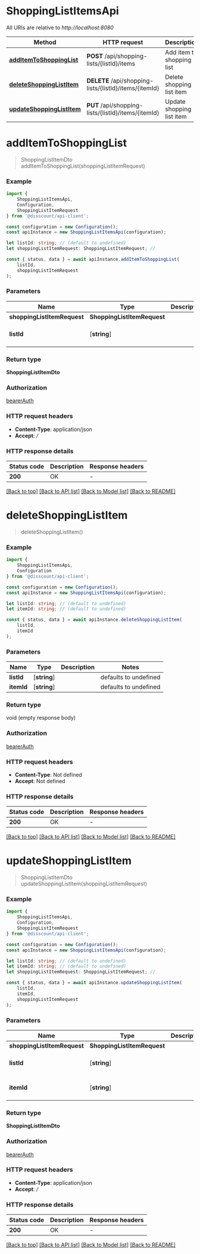 # ShoppingListItemsApi

All URIs are relative to *http://localhost:8080*

|Method | HTTP request | Description|
|------------- | ------------- | -------------|
|[**addItemToShoppingList**](#additemtoshoppinglist) | **POST** /api/shopping-lists/{listId}/items | Add item to shopping list|
|[**deleteShoppingListItem**](#deleteshoppinglistitem) | **DELETE** /api/shopping-lists/{listId}/items/{itemId} | Delete shopping list item|
|[**updateShoppingListItem**](#updateshoppinglistitem) | **PUT** /api/shopping-lists/{listId}/items/{itemId} | Update shopping list item|

# **addItemToShoppingList**
> ShoppingListItemDto addItemToShoppingList(shoppingListItemRequest)


### Example

```typescript
import {
    ShoppingListItemsApi,
    Configuration,
    ShoppingListItemRequest
} from '@disscount/api-client';

const configuration = new Configuration();
const apiInstance = new ShoppingListItemsApi(configuration);

let listId: string; // (default to undefined)
let shoppingListItemRequest: ShoppingListItemRequest; //

const { status, data } = await apiInstance.addItemToShoppingList(
    listId,
    shoppingListItemRequest
);
```

### Parameters

|Name | Type | Description  | Notes|
|------------- | ------------- | ------------- | -------------|
| **shoppingListItemRequest** | **ShoppingListItemRequest**|  | |
| **listId** | [**string**] |  | defaults to undefined|


### Return type

**ShoppingListItemDto**

### Authorization

[bearerAuth](../README.md#bearerAuth)

### HTTP request headers

 - **Content-Type**: application/json
 - **Accept**: */*


### HTTP response details
| Status code | Description | Response headers |
|-------------|-------------|------------------|
|**200** | OK |  -  |

[[Back to top]](#) [[Back to API list]](../README.md#documentation-for-api-endpoints) [[Back to Model list]](../README.md#documentation-for-models) [[Back to README]](../README.md)

# **deleteShoppingListItem**
> deleteShoppingListItem()


### Example

```typescript
import {
    ShoppingListItemsApi,
    Configuration
} from '@disscount/api-client';

const configuration = new Configuration();
const apiInstance = new ShoppingListItemsApi(configuration);

let listId: string; // (default to undefined)
let itemId: string; // (default to undefined)

const { status, data } = await apiInstance.deleteShoppingListItem(
    listId,
    itemId
);
```

### Parameters

|Name | Type | Description  | Notes|
|------------- | ------------- | ------------- | -------------|
| **listId** | [**string**] |  | defaults to undefined|
| **itemId** | [**string**] |  | defaults to undefined|


### Return type

void (empty response body)

### Authorization

[bearerAuth](../README.md#bearerAuth)

### HTTP request headers

 - **Content-Type**: Not defined
 - **Accept**: Not defined


### HTTP response details
| Status code | Description | Response headers |
|-------------|-------------|------------------|
|**200** | OK |  -  |

[[Back to top]](#) [[Back to API list]](../README.md#documentation-for-api-endpoints) [[Back to Model list]](../README.md#documentation-for-models) [[Back to README]](../README.md)

# **updateShoppingListItem**
> ShoppingListItemDto updateShoppingListItem(shoppingListItemRequest)


### Example

```typescript
import {
    ShoppingListItemsApi,
    Configuration,
    ShoppingListItemRequest
} from '@disscount/api-client';

const configuration = new Configuration();
const apiInstance = new ShoppingListItemsApi(configuration);

let listId: string; // (default to undefined)
let itemId: string; // (default to undefined)
let shoppingListItemRequest: ShoppingListItemRequest; //

const { status, data } = await apiInstance.updateShoppingListItem(
    listId,
    itemId,
    shoppingListItemRequest
);
```

### Parameters

|Name | Type | Description  | Notes|
|------------- | ------------- | ------------- | -------------|
| **shoppingListItemRequest** | **ShoppingListItemRequest**|  | |
| **listId** | [**string**] |  | defaults to undefined|
| **itemId** | [**string**] |  | defaults to undefined|


### Return type

**ShoppingListItemDto**

### Authorization

[bearerAuth](../README.md#bearerAuth)

### HTTP request headers

 - **Content-Type**: application/json
 - **Accept**: */*


### HTTP response details
| Status code | Description | Response headers |
|-------------|-------------|------------------|
|**200** | OK |  -  |

[[Back to top]](#) [[Back to API list]](../README.md#documentation-for-api-endpoints) [[Back to Model list]](../README.md#documentation-for-models) [[Back to README]](../README.md)

